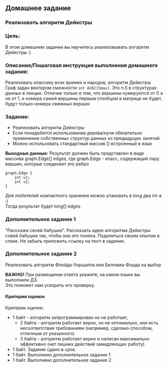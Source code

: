 ## Домашнее задание

### Реализовать алгоритм Дейкстры
### Цель:

В этом домашнем задании вы научитесь реализовывать алгоритм Дейкстры :)

### Описание/Пошаговая инструкция выполнения домашнего задания:

Реализовать классику всех времен и народов, алгоритм Дейкстры<br>
Граф задан вектором смежности ```int A[N][Smax]```. Это п.5 в структурах данных в лекции. Отличие только в том, что вершины нумеруются от 0 а не от 1, и номера самой вершины первым столбцом в матрице не будет, будут только номера смежных вершин

### Задание:
* Реализовать алгоритм Дейкстры
* Если понадобится использование дерева/кучи обязательно применение собственных структур данных из предыдущих занятий
* Можно использовать стандартный массив [] встроенный в язык

**Выходные данные:**
Результат должен быть представлен в виде массива graph.Edge[] edges,
где graph.Edge - класс, содержащий пару вершин, которые соединяет это ребро

```
graph.Edge {
    int v1;
    int v2;
}
```

Для любителей компактного хранения можно упаковать в long два int-а :)<br>
Тогда результат будет long[] edges

### Дополнительное задание 1
"Расскажи своей бабушке".
Рассказать идею алгоритма Дейкстры совей бабушке так, чтобы она это поняла. Поделиться своим опытом в слаке. Не забыть приложить ссылку на пост в задании.

### Дополнительное задание 2
Реализовать алгоритм Флойда-Уоршалла или Беллама-Форда на выбор

**ВАЖНО!** При размещении ответа укажите, на каком языке вы выполнили ДЗ.<br> Это поможет нам ускорить его проверку.

#### Критерии оценки:

Критерии оценки:
* 1 байт - алгоритм запрограммирован но не работает, 
  * 2 байта - алгоритм работает верно, но не оптимально, или есть несоответствия требованиям (например, сделано способом, отличным от указанного) 
  * 3 байта - алгоритм работает верно и написан максимально эффективно (нет лишних действий замедляющих работу)
* 1 байт. Задание сдано в срок.
* 1 байт. Выполнено дополнительное задание 1
* 1 байт. Выполнено дополнительное задание 2
